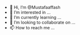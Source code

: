 - 👋 Hi, I’m @Mustafaaffash
- 👀 I’m interested in ...
- 🌱 I’m currently learning ...
- 💞️ I’m looking to collaborate on ...
- 📫 How to reach me ...

<!---
Mustafaaffash/Mustafaaffash is a ✨ special ✨ repository because its `README.md` (this file) appears on your GitHub profile.
You can click the Preview link to take a look at your changes.
--->
